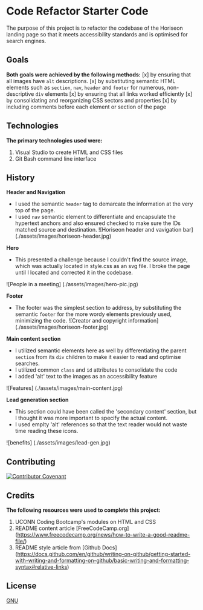 # Code Refactor Starter Code

The purpose of this project is to refactor the codebase of the Horiseon landing page so that it meets accessibility standards and is optimised for search engines.

## Goals

**Both goals were achieved by the following methods:**
[x] by ensuring that all images have `alt` descriptions. 
[x] by substituting semantic HTML elements such as `section`, `nav`, `header` and `footer` for numerous, non-descriptive `div` elements 
[x] by ensuring that all links worked efficiently 
[x] by consolidating and reorganizing CSS sectors and properties 
[x] by including comments before each element or section of the page  

## Technologies

**The primary technologies used were:**
1. Visual Studio to create HTML and CSS files
2. Git Bash command line interface 

## History

**Header and Navigation**
- I used the semantic `header` tag to demarcate the information at the very top of the page. 
- I used `nav` semantic element to differentiate and encapsulate the hypertext anchors and also ensured checked to make sure the IDs matched source and destination. 
![Horiseon header and vavigation bar] (./assets/images/horiseon-header.jpg) 

**Hero**
- This presented a challenge because I couldn't find the source image, which was actually located in style.css as an svg file. I broke the page until I located and corrected it in the codebase.

![People in a meeting] (./assets/images/hero-pic.jpg)

**Footer**
- The footer was the simplest section to address, by substituting the semantic `footer` for the more wordy elements previously used, minimizing the code. 
![Creator and copyright information] (./assets/images/horiseon-footer.jpg)

**Main content section**
- I utilized semantic elements here as well by differentiating the parent `section` from its `div` children to make it easier to read and optimise searches. 
- I utilized common `class` and `id` attributes to consolidate the code
- I added 'alt' text to the images as an accessibility feature

![Features] (./assets/images/main-content.jpg)

**Lead generation section**
- This section could have been called the 'secondary content' section, but I thought it was more important to specify the actual content. </br >
- I used emplty 'alt' references so that the text reader would not waste time reading these icons. 

![benefits] (./assets/images/lead-gen.jpg)

## Contributing

[![Contributor Covenant](https://img.shields.io/badge/Contributor%20Covenant-2.1-4baaaa.svg)](code_of_conduct.md)

## Credits

**The following resources were used to complete this project:**
1. UCONN Coding Bootcamp's modules on HTML and CSS
2. README content article [FreeCodeCamp.org] (https://www.freecodecamp.org/news/how-to-write-a-good-readme-file/)
3. README style article from [Github Docs] (https://docs.github.com/en/github/writing-on-github/getting-started-with-writing-and-formatting-on-github/basic-writing-and-formatting-syntax#relative-links) 

## License
[GNU](https://opensource.org/licenses/GPL-3.0)
